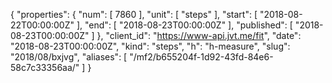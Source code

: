 {
  "properties": {
    "num": [
      7860
    ],
    "unit": [
      "steps"
    ],
    "start": [
      "2018-08-22T00:00:00Z"
    ],
    "end": [
      "2018-08-23T00:00:00Z"
    ],
    "published": [
      "2018-08-23T00:00:00Z"
    ]
  },
  "client_id": "https://www-api.jvt.me/fit",
  "date": "2018-08-23T00:00:00Z",
  "kind": "steps",
  "h": "h-measure",
  "slug": "2018/08/bxjvg",
  "aliases": [
    "/mf2/b655204f-1d92-43fd-84e6-58c7c33356aa/"
  ]
}

